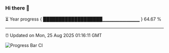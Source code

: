 ### Hi there 👋

⏳ Year progress { ███████████████████▁▁▁▁▁▁▁▁▁▁▁ } 64.67 %

---

⏰ Updated on Mon, 25 Aug 2025 01:16:11 GMT

![Progress Bar CI](https://github.com/liununu/liununu/workflows/Progress%20Bar%20CI/badge.svg)
